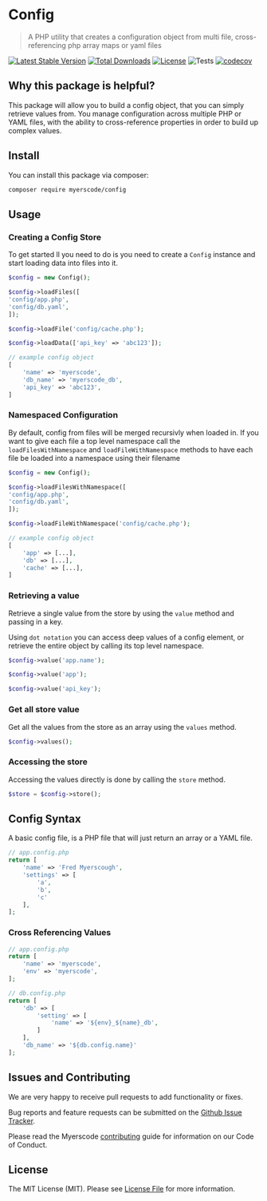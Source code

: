 #  Config
> A PHP utility that creates a configuration object from multi file, cross-referencing php array maps or yaml files

[![Latest Stable Version](https://poser.pugx.org/myerscode/config/v/stable)](https://packagist.org/packages/myerscode/config)
[![Total Downloads](https://poser.pugx.org/myerscode/config/downloads)](https://packagist.org/packages/myerscode/config)
[![License](https://poser.pugx.org/myerscode/config/license)](https://packagist.org/packages/myerscode/config)
![Tests](https://github.com/myerscode/config/workflows/Tests/badge.svg?branch=main)
[![codecov](https://codecov.io/gh/myerscode/config/graph/badge.svg)](https://codecov.io/gh/myerscode/config)

## Why this package is helpful?

This package will allow you to build a config object, that you can simply retrieve values from. You manage configuration 
across multiple PHP or YAML files, with the ability to cross-reference properties in order to build up complex values.

## Install

You can install this package via composer:

``` bash
composer require myerscode/config
```

## Usage

### Creating a Config Store
To get started ll you need to do is you need to create a `Config` instance and start loading data into files into it.

```php
$config = new Config();

$config->loadFiles([
'config/app.php',
'config/db.yaml',
]);

$config->loadFile('config/cache.php');

$config->loadData(['api_key' => 'abc123']);

// example config object
[
    'name' => 'myerscode',
    'db_name' => 'myerscode_db',
    'api_key' => 'abc123',
]
```

### Namespaced Configuration
By default, config from files will be merged recursivly when loaded in. If you want to 
give each file a top level namespace call the `loadFilesWithNamespace` and `loadFileWithNamespace` methods to have each
file be loaded into a namespace using their filename
```php
$config = new Config();

$config->loadFilesWithNamespace([
'config/app.php',
'config/db.yaml',
]);

$config->loadFileWithNamespace('config/cache.php');

// example config object
[
    'app' => [...],
    'db' => [...],
    'cache' => [...],
]
```


### Retrieving a value
Retrieve a single value from the store by using the `value` method and passing in a key.

Using `dot notation` you can access deep values of a config element, or retrieve the entire
object by calling its top level namespace.

```php
$config->value('app.name');

$config->value('app');

$config->value('api_key');
```

### Get all store value
Get all the values from the store as an array using the `values` method.
```php
$config->values();
```

### Accessing the store
Accessing the values directly is done by calling the `store` method.
```php
$store = $config->store();
```

## Config Syntax
A basic config file, is a PHP file that will just return an array or a YAML file.

```php
// app.config.php
return [
    'name' => 'Fred Myerscough',
    'settings' => [
        'a',
        'b',
        'c'
    ],
];
```

### Cross Referencing Values

```php 
// app.config.php
return [
    'name' => 'myerscode',
    'env' => 'myerscode',
];

// db.config.php
return [
    'db' => [
        'setting' => [
            'name' => '${env}_${name}_db',
        ]
    ],
    'db_name' => '${db.config.name}'
];
```

## Issues and Contributing

We are very happy to receive pull requests to add functionality or fixes.

Bug reports and feature requests can be submitted on the [Github Issue Tracker](https://github.com/myerscode/config/issues).

Please read the Myerscode [contributing](https://github.com/myerscode/docs/blob/main/CONTRIBUTING.md) guide for information on our Code of Conduct.

## License

The MIT License (MIT). Please see [License File](LICENSE) for more information.

